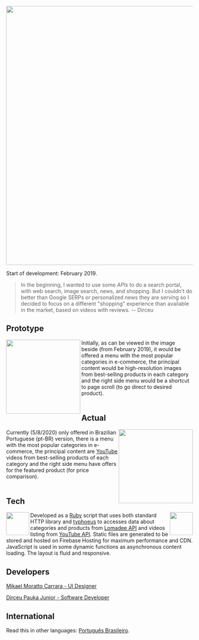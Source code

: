 <p align="center">
  <a target="_blank" href="https://junior123.com"><img width="700" src="https://github.com/dirceup/junior123-public/blob/master/images/junior123-sunshine.png" /></a>
</p>

Start of development: February 2019.

> In the beginning, I wanted to use some _APIs_ to do a search portal, with web search, image search, news, and shopping. But I couldn't do better than Google SERPs or personalized news they are serving so I decided to focus on a different "shopping" experience than available in the market, based on videos with reviews. -- Dirceu

## Prototype

<img align="left" width="200" src="https://github.com/dirceup/junior123-public/blob/master/images/junior123-prototipo.png" /> Initially, as can be viewed in the image beside (from February 2019), it would be offered a menu with the most popular categories in e-commerce, the principal content would be high-resolution images from best-selling products in each category and the right side menu would be a shortcut to page scroll (to go direct to desired product).
<br>
<br>

## Actual

<img align="right" width="200" src="https://github.com/dirceup/junior123-public/blob/master/images/junior123-atual.png" /> Currently (5/8/2020) only offered in Brazilian Portuguese (pt-BR) version, there is a menu with the most popular categories in e-commerce, the principal content are [YouTube](https://youtube.com/) videos from best-selling products of each category and the right side menu have offers for the featured product (for price comparison).
<br>
<br>

## Tech

<img align="left" width="62" src="https://github.com/dirceup/junior123-public/blob/master/images/header-ruby-logo@2x.png" /><img align="right" width="62" src="https://github.com/dirceup/junior123-public/blob/master/images/js-logo.png" />Developed as a [Ruby](https://www.ruby-lang.org/) script that uses both standard HTTP library and [typhoeus](https://github.com/typhoeus/typhoeus) to accesses data about categories and products from [Lomadee API](https://developer.lomadee.com/) and videos listing from [YouTube API](https://developers.google.com/youtube/). Static files are generated to be stored and hosted on Firebase Hosting for maximum performance and CDN. JavaScript is used in some dynamic functions as asynchronous content loading. The layout is fluid and responsive.

## Developers

<a href="https://github.com/mikaelcarrara">Mikael Moratto Carrara - UI Designer</a>

<a href="https://github.com/dirceup">Dirceu Pauka Junior - Software Developer</a>

## International

Read this in other languages: <a href="https://github.com/dirceup/junior123-public/blob/master/README.md">Português Brasileiro</a>.
